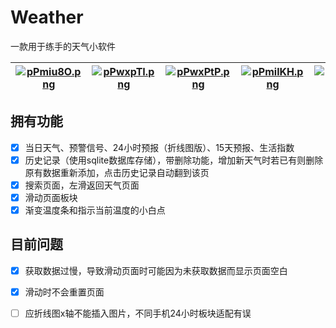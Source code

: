 # Weather
一款用于练手的天气小软件

| [![pPmiu8O.png](https://p3-juejin.byteimg.com/tos-cn-i-k3u1fbpfcp/4a568af0dc9a4a17ba1b289d311fa363~tplv-k3u1fbpfcp-zoom-1.image)](https://imgse.com/i/pPmiu8O) |[![pPwxpTI.png](https://s1.ax1x.com/2023/08/31/pPwxpTI.png)](https://imgse.com/i/pPwxpTI)| [![pPwxPtP.png](https://s1.ax1x.com/2023/08/31/pPwxPtP.png)](https://imgse.com/i/pPwxPtP) | [![pPmilKH.png](https://p3-juejin.byteimg.com/tos-cn-i-k3u1fbpfcp/18fe69e97edf42ac85c9657b949fbfda~tplv-k3u1fbpfcp-zoom-1.image)](https://imgse.com/i/pPmilKH) | [![pPmi1rd.png](https://p3-juejin.byteimg.com/tos-cn-i-k3u1fbpfcp/6b05306d72fe45edb84685617ce7e631~tplv-k3u1fbpfcp-zoom-1.image)](https://imgse.com/i/pPmi1rd) |
| -------------------------------------------------------------------------------------------------------------------------------------------------------------- | -------------------------------------------------------------------------------------------------------------------------------------------------------------- | -------------------------------------------------------------------------------------------------------------------------------------------------------------- | -------------------------------------------------------------------------------------------------------------------------------------------------------------- | -------------------------------------------------------------------------------------------------------------------------------------------------------------- |

## 拥有功能

*   [x] 当日天气、预警信号、24小时预报（折线图版）、15天预报、生活指数
*   [x] 历史记录（使用sqlite数据库存储），带删除功能，增加新天气时若已有则删除原有数据重新添加，点击历史记录自动翻到该页
*   [x] 搜索页面，左滑返回天气页面
*   [x] 滑动页面板块
*   [x] 渐变温度条和指示当前温度的小白点 

## 目前问题

*   [x] 获取数据过慢，导致滑动页面时可能因为未获取数据而显示页面空白
*   [x] 滑动时不会重置页面
*   [ ] 应折线图x轴不能插入图片，不同手机24小时板块适配有误

